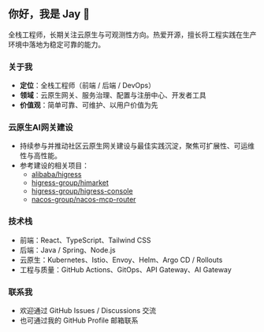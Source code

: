 ## 你好，我是 Jay 👋

全栈工程师，长期关注云原生与可观测性方向。热爱开源，擅长将工程实践在生产环境中落地为稳定可靠的能力。

### 关于我
- **定位**：全栈工程师（前端 / 后端 / DevOps）
- **领域**：云原生网关、服务治理、配置与注册中心、开发者工具
- **价值观**：简单可靠、可维护、以用户价值为先

### 云原生AI网关建设
- 持续参与并推动社区云原生网关建设与最佳实践沉淀，聚焦可扩展性、可运维性与高性能。
- 参考建设的相关项目：
  - [alibaba/higress](https://github.com/alibaba/higress)
  - [higress-group/himarket](https://github.com/higress-group/himarket)
  - [higress-group/higress-console](https://github.com/higress-group/higress-console)
  - [nacos-group/nacos-mcp-router](https://github.com/nacos-group/nacos-mcp-router)

### 技术栈
- 前端：React、TypeScript、Tailwind CSS
- 后端：Java / Spring、Node.js
- 云原生：Kubernetes、Istio、Envoy、Helm、Argo CD / Rollouts
- 工程与质量：GitHub Actions、GitOps、API Gateway、AI Gateway

### 联系我
- 欢迎通过 GitHub Issues / Discussions 交流
- 也可通过我的 GitHub Profile 邮箱联系
